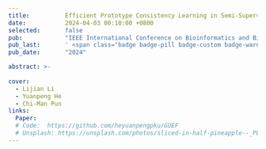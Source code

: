 ```yaml
---
title:          Efficient Prototype Consistency Learning in Semi-Supervised Medical Image Segmentation via Joint Uncertainty and Data Augmentation
date:           2024-04-03 00:10:00 +0800
selected:       false
pub:            "IEEE International Conference on Bioinformatics and Biomedicine 2024 (IEEE BIBM 2024)"
pub_last:       ' <span class="badge badge-pill badge-custom badge-warning">CCF B</span>'
pub_date:       "2024"

abstract: >-
  
cover:          
  - Lijian Li
  - Yuanpeng He
  - Chi-Man Pun
links:
  Paper: 
  # Code:  https://github.com/heyuanpengpku/GUEF
  # Unsplash: https://unsplash.com/photos/sliced-in-half-pineapple--_PLJZmHZzk
---
```

